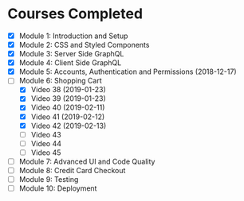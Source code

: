 # Courses Completed

- [x] Module 1: Introduction and Setup
- [x] Module 2: CSS and Styled Components
- [x] Module 3: Server Side GraphQL
- [x] Module 4: Client Side GraphQL
- [x] Module 5: Accounts, Authentication and Permissions (2018-12-17)
- [ ] Module 6: Shopping Cart
  - [x] Video 38 (2019-01-23)
  - [x] Video 39 (2019-01-23)
  - [x] Video 40 (2019-02-11)
  - [x] Video 41 (2019-02-12)
  - [x] Video 42 (2019-02-13)
  - [ ] Video 43
  - [ ] Video 44
  - [ ] Video 45
- [ ] Module 7: Advanced UI and Code Quality
- [ ] Module 8: Credit Card Checkout
- [ ] Module 9: Testing
- [ ] Module 10: Deployment
